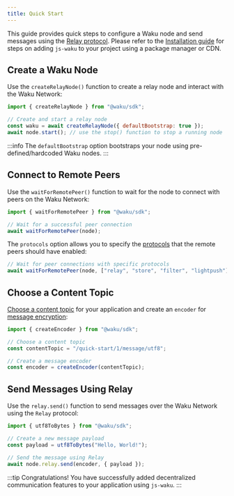 ```yaml
---
title: Quick Start
---
```


This guide provides quick steps to configure a Waku node and send messages using the [Relay protocol](/overview/concepts/protocols#relay). Please refer to the [Installation guide](/guides/js-waku/#installation) for steps on adding `js-waku` to your project using a package manager or CDN.

## Create a Waku Node

Use the `createRelayNode()` function to create a relay node and interact with the Waku Network:

```js
import { createRelayNode } from "@waku/sdk";

// Create and start a relay node
const waku = await createRelayNode({ defaultBootstrap: true });
await node.start(); // use the stop() function to stop a running node
```

:::info
The `defaultBootstrap` option bootstraps your node using pre-defined/hardcoded Waku nodes.
:::

## Connect to Remote Peers

Use the `waitForRemotePeer()` function to wait for the node to connect with peers on the Waku Network:

```js
import { waitForRemotePeer } from "@waku/sdk";

// Wait for a successful peer connection
await waitForRemotePeer(node);
```

The `protocols` option allows you to specify the [protocols](/overview/concepts/protocols) that the remote peers should have enabled:

```js
// Wait for peer connections with specific protocols
await waitForRemotePeer(node, ["relay", "store", "filter", "lightpush"]);
```

## Choose a Content Topic

[Choose a content topic](/overview/concepts/content-topics) for your application and create an `encoder` for [message encryption](https://rfc.vac.dev/spec/26/):

```js
import { createEncoder } from "@waku/sdk";

// Choose a content topic
const contentTopic = "/quick-start/1/message/utf8";

// Create a message encoder
const encoder = createEncoder(contentTopic);
```

## Send Messages Using Relay

Use the `relay.send()` function to send messages over the Waku Network using the `Relay` protocol:

```js
import { utf8ToBytes } from "@waku/sdk";

// Create a new message payload
const payload = utf8ToBytes("Hello, World!");

// Send the message using Relay
await node.relay.send(encoder, { payload });
```

:::tip Congratulations!
You have successfully added decentralized communication features to your application using `js-waku`.
:::